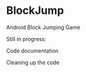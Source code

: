 BlockJump
=========

Android Block Jumping Game

Still in progress:

Code documentation

Cleaning up the code

